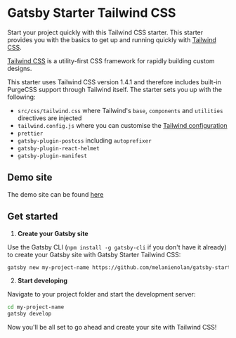 # Gatsby Starter Tailwind CSS

Start your project quickly with this Tailwind CSS starter. This starter provides you with the basics to get up and running quickly with [Tailwind CSS](https://tailwindcss.com/).

[Tailwind CSS](https://tailwindcss.com/) is a utility-first CSS framework for rapidly building custom designs.

This starter uses Tailwind CSS version 1.4.1 and therefore includes built-in PurgeCSS support through Tailwind itself. The starter sets you up with the following:

- `src/css/tailwind.css` where Tailwind's `base`, `components` and `utilities` directives are injected
- `tailwind.config.js` where you can customise the [Tailwind configuration](https://tailwindcss.com/docs/configuration/)
- `prettier`
- `gatsby-plugin-postcss` including `autoprefixer`
- `gatsby-plugin-react-helmet`
- `gatsby-plugin-manifest`

## Demo site

The demo site can be found [here](https://gatsby-starter-tailwind-css.netlify.app/)

## Get started

1. **Create your Gatsby site**

Use the Gatsby CLI (`npm install -g gatsby-cli` if you don't have it already) to create your Gatsby site with Gatsby Starter Tailwind CSS:

```bash
gatsby new my-project-name https://github.com/melanienolan/gatsby-starter-tailwind-css
```

2. **Start developing**

Navigate to your project folder and start the development server:

```bash
cd my-project-name
gatsby develop
```

Now you'll be all set to go ahead and create your site with Tailwind CSS!
